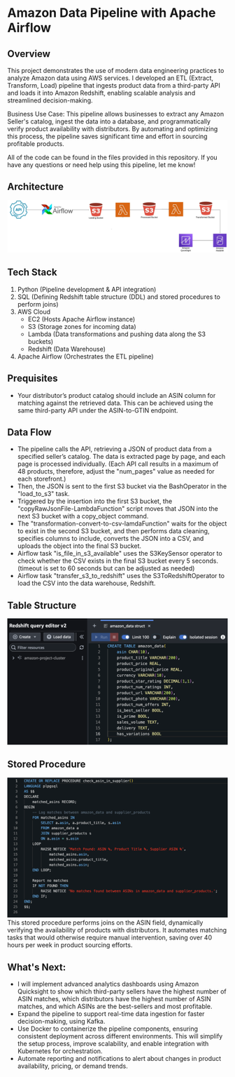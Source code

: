 # Amazon Data Pipeline with Apache Airflow

## Overview
This project demonstrates the use of modern data engineering practices to analyze Amazon data using AWS services. I developed an ETL (Extract, Transform, Load) pipeline that ingests product data from a third-party API and loads it into Amazon Redshift, enabling scalable analysis and streamlined decision-making.

Business Use Case: This pipeline allows businesses to extract any Amazon Seller's catalog, ingest the data into a database, and programmatically verify product availability with distributors. By automating and optimizing this process, the pipeline saves significant time and effort in sourcing profitable products.

All of the code can be found in the files provided in this repository. If you have any questions or need help using this pipeline, let me know!

## Architecture
![Project Architecture](architecture.jpeg)

## Tech Stack
1. Python (Pipeline development & API integration)
2. SQL (Defining Redshift table structure (DDL) and stored procedures to perform joins)
3. AWS Cloud
   - EC2 (Hosts Apache Airflow instance)
   - S3 (Storage zones for incoming data)
   - Lambda (Data transformations and pushing data along the S3 buckets)
   - Redshift (Data Warehouse)
4. Apache Airflow (Orchestrates the ETL pipeline)

## Prequisites
- Your distributor’s product catalog should include an ASIN column for matching against the retrieved data. This can be achieved using the same third-party API under the ASIN-to-GTIN endpoint.

## Data Flow
- The pipeline calls the API, retrieving a JSON of product data from a specified seller’s catalog. The data is extracted page by page, and each page is processed individually. (Each API call results in a maximum of 48 products, therefore, adjust the "num_pages" value as needed for each storefront.)
- Then, the JSON is sent to the first S3 bucket via the BashOperator in the "load_to_s3" task.
- Triggered by the insertion into the first S3 bucket, the "copyRawJsonFile-LambdaFunction" script moves that JSON into the next S3 bucket with a copy_object command.
- The "transformation-convert-to-csv-lamdaFunction" waits for the object to exist in the second S3 bucket, and then performs data cleaning, specifies columns to include, converts the JSON into a CSV, and uploads the object into the final S3 bucket.
- Airflow task "is_file_in_s3_available" uses the S3KeySensor operator to check whether the CSV exists in the final S3 bucket every 5 seconds. (timeout is set to 60 seconds but can be adjusted as needed)
- Airflow task "transfer_s3_to_redshift" uses the S3ToRedshiftOperator to load the CSV into the data warehouse, Redshift.

## Table Structure

![amazon_data](struct.png)

## Stored Procedure
![amazon_data](StoredProcedureFindMatches.png)
This stored procedure performs joins on the ASIN field, dynamically verifying the availability of products with distributors. It automates matching tasks that would otherwise require manual intervention, saving over 40 hours per week in product sourcing efforts.

## What's Next:

- I will implement advanced analytics dashboards using Amazon Quicksight to show which third-party sellers have the highest number of ASIN matches, which distributors have the highest number of ASIN matches, and which ASINs are the best-sellers and most profitable.
- Expand the pipeline to support real-time data ingestion for faster decision-making, using Kafka.
- Use Docker to containerize the pipeline components, ensuring consistent deployment across different environments. This will simplify the setup process, improve scalability, and enable integration with Kubernetes for orchestration.
- Automate reporting and notifications to alert about changes in product availability, pricing, or demand trends.
